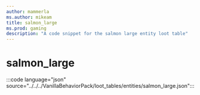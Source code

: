```yaml
---
author: mammerla
ms.author: mikeam
title: salmon_large
ms.prod: gaming
description: "A code snippet for the salmon large entity loot table"
---
```


# salmon_large

:::code language="json" source="../../../VanillaBehaviorPack/loot_tables/entities/salmon_large.json":::
